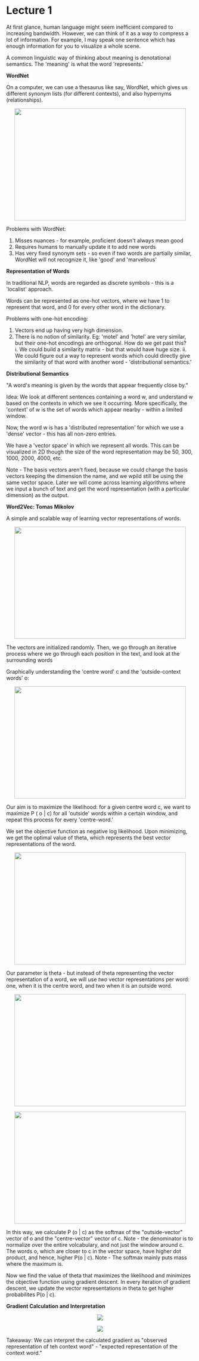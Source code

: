 # Lecture 1

At first glance, human language might seem inefficient compared to increasing bandwidth. However, we can think of it as a way to compress a lot of information. For example, I may speak one sentence which has enough information for you to visualize a whole scene.

A common linguistic way of thinking about meaning is denotational semantics. The 'meaning' is what the word 'represents.'

**WordNet**

On a computer, we can use a thesaurus like say, WordNet, which gives us different synonym lists (for different contexts), and also hypernyms (relationships).
<p align="center">
  <img width="460" height="300" src="https://user-images.githubusercontent.com/21968647/63219238-4740f900-c122-11e9-9178-cf47034a6d93.png">
</p>

Problems with WordNet: 
1. Misses nuances - for example, proficient doesn't always mean good
2. Requires humans to manually update it to add new words
3. Has very fixed synonym sets - so even if two words are partially similar, WordNet will not recognize it, like 'good' and 'marvellous'

**Representation of Words**

In traditional NLP, words are regarded as discrete symbols - this is a 'localist' approach.

Words can be represented as one-hot vectors, where we have 1 to represent that word, and 0 for every other word in the dictionary. 

Problems with one-hot encoding:
1. Vectors end up having very high dimension.
2. There is no notion of similarity. Eg: 'motel' and 'hotel' are very similar, but their one-hot encodings are orthogonal. How do we get past this?    
    i. We could build a similarity matrix - but that would have huge size.
    ii. We could figure out a way to represent words which could directly give the similarity of that word with another word - 'distributional semantics.'

**Distributional Semantics**

"A word's meaning is given by the words that appear frequently close by."

Idea: We look at different sentences containing a word w, and understand w based on the contexts in which we see it occurring. More specifically, the 'context' of w is the set of words which appear nearby - within a limited window.

Now, the word w is has a 'distributed representation' for which we use a 'dense' vector - this has all non-zero entries.

We have a 'vector space' in which we represent all words. This can be visualized in 2D though the size of the word representation may be 50, 300, 1000, 2000, 4000, etc.

Note - The basis vectors aren't fixed, because we could change the basis vectors keeping the dimension the name, and we wpild still be using the same vector space. Later we will come across learning algorithms where we input a bunch of text and get the word representation (with a particular dimension) as the output.

**Word2Vec: Tomas Mikolov**

A simple and scalable way of learning vector representations of words.

<p align="center">
  <img width="460" height="300" src="https://user-images.githubusercontent.com/21968647/63219490-cd137300-c127-11e9-8089-48d76d50c103.png">
</p>

The vectors are initialized randomly. Then, we go through an iterative process where we go through each position in the text, and look at the surrounding words 

Graphically understanding the 'centre word' c and the 'outside-context words' o:

<p align="center">
  <img width="460" height="300" src="https://user-images.githubusercontent.com/21968647/63219503-fcc27b00-c127-11e9-8b9f-3bc61c64b815.png">
</p>

Our aim is to maximize the likelihood: for a given centre word c, we want to maximize P ( o | c) for all 'outside' words within a certain window, and repeat this process for every 'centre-word.'

We set the objective function as negative log likelihood. Upon minimizing, we get the optimal value of theta, which represents the best vector representations of the word.

<p align="center">
  <img width="460" height="300" src="https://user-images.githubusercontent.com/21968647/63641936-9da2c000-c66b-11e9-82f7-1c68863146f0.png">
</p>

Our parameter is theta - but instead of theta representing the vector representation of a word, we will use *two* vector representations per word: one, when it is the centre word, and two when it is an outside word.

<p align="center">
  <img width="460" height="300" src="https://user-images.githubusercontent.com/21968647/63642028-09d1f380-c66d-11e9-9f5b-2747bd29d404.png">
</p>

<p align="center">
  <img width="460" height="300" src="https://user-images.githubusercontent.com/21968647/63642203-d1ccaf80-c670-11e9-9754-a8f5ab92a437.png">
</p>

In this way, we calculate P (o | c) as the softmax of the "outside-vector" vector of o and the "centre-vector" vector of c. Note - the denominator is to normalize over the entire volcabulary, and not just the window around c. The words o, which are closer to c in the vector space, have higher dot product, and hence, higher P(o | c).
Note - The softmax mainly puts mass where the maximum is.

Now we find the value of theta that maximizes the likelihood and minimizes the objective function using gradient descent. In every iteration of gradient descent, we update the vector representations in theta to get higher probabilites P(o | c).

**Gradient Calculation and Interpretation**

<p align="center">
  <img src="https://user-images.githubusercontent.com/21968647/63642994-0cd4e000-c67d-11e9-8915-7949099857c3.png">
</p>

<p align="center">
  <img src="https://user-images.githubusercontent.com/21968647/63643031-9be1f800-c67d-11e9-9a55-7bef9e2d3903.png">
</p>

Takeaway: We can interpret the calculated gradient as "observed representation of teh context word" - "expected representation of the context word."








